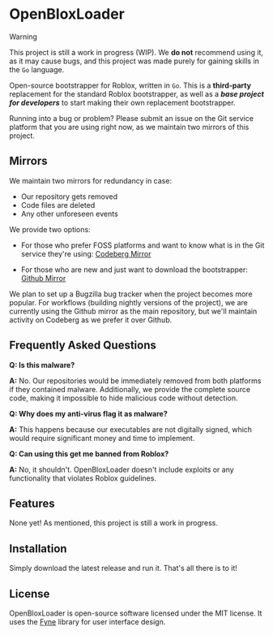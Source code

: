 # OpenBloxLoader

> [!WARNING]
> This project is still a work in progress (WIP). We **do not** recommend using it, as it may cause bugs, and this project was made purely for gaining skills in the `Go` language.

Open-source bootstrapper for Roblox, written in `Go`. This is a **third-party** replacement for the standard Roblox bootstrapper, as well as a ***base project for developers*** to start making their own replacement bootstrapper.

Running into a bug or problem? Please submit an issue on the Git service platform that you are using right now, as we maintain two mirrors of this project.

## Mirrors

We maintain two mirrors for redundancy in case:
- Our repository gets removed
- Code files are deleted
- Any other unforeseen events

We provide two options:

- For those who prefer FOSS platforms and want to know what is in the Git service they're using:
[Codeberg Mirror](https://codeberg.org/techplayz32/OpenBloxLoader)

- For those who are new and just want to download the bootstrapper:
[Github Mirror](https://github.com/techplayz32/OpenBloxLoader)

We plan to set up a Bugzilla bug tracker when the project becomes more popular.
For workflows (building nightly versions of the project), we are currently using the Github mirror as the main repository, but we'll maintain activity on Codeberg as we prefer it over Github.

## Frequently Asked Questions

**Q: Is this malware?**

**A:** No. Our repositories would be immediately removed from both platforms if they contained malware. Additionally, we provide the complete source code, making it impossible to hide malicious code without detection.

**Q: Why does my anti-virus flag it as malware?**

**A:** This happens because our executables are not digitally signed, which would require significant money and time to implement.

**Q: Can using this get me banned from Roblox?**

**A:** No, it shouldn't. OpenBloxLoader doesn't include exploits or any functionality that violates Roblox guidelines.

## Features

None yet! As mentioned, this project is still a work in progress.

## Installation

Simply download the latest release and run it. That's all there is to it!

## License

OpenBloxLoader is open-source software licensed under the MIT license. It uses the [Fyne](https://github.com/fyne-io/fyne) library for user interface design.